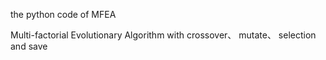 the python code of MFEA

Multi-factorial Evolutionary Algorithm  with crossover、 mutate、 selection and save

